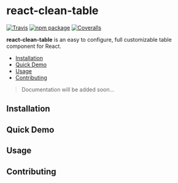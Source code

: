 # react-clean-table

[![Travis][build-badge]][build] [![npm package][npm-badge]][npm] [![Coveralls][coveralls-badge]][coveralls]

**react-clean-table** is an easy to configure, full customizable table component for React.

* [Installation](#installation)
* [Quick Demo](#quick-demo)
* [Usage](#usage)
* [Contributing](#contributing)

> Documentation will be added soon...

## Installation
## Quick Demo
## Usage
## Contributing

[build-badge]: https://img.shields.io/travis/alpcanaydin/react-clean-table/master.png?style=flat-square
[build]: https://travis-ci.org/alpcanaydin/react-clean-table

[npm-badge]: https://img.shields.io/npm/v/react-clean-table.png?style=flat-square
[npm]: https://www.npmjs.org/package/react-clean-table

[coveralls-badge]: https://img.shields.io/coveralls/alpcanaydin/react-clean-table/master.png?style=flat-square
[coveralls]: https://coveralls.io/github/alpcanaydin/react-clean-table
